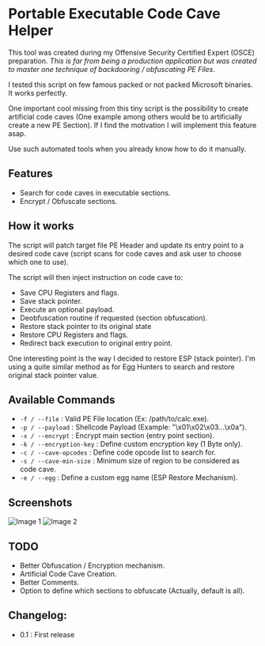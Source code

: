 # Portable Executable Code Cave Helper

This tool was created during my Offensive Security Certified Expert (OSCE) preparation. *This is far from being a production application but was created to master one technique of backdooring / obfuscating PE Files*.

I tested this script on few famous packed or not packed Microsoft binaries. It works perfectly.

One important cool missing from this tiny script is the possibility to create artificial code caves (One example among others would be to artificially create a new PE Section). If I find the motivation I will implement this feature asap. 

Use such automated tools when you already know how to do it manually.

## Features

* Search for code caves in executable sections.
* Encrypt / Obfuscate sections.

## How it works

The script will patch target file PE Header and update its entry point to a desired code cave (script scans for code caves and ask user to choose which one to use).

The script will then inject instruction on code cave to:

- Save CPU Registers and flags.
- Save stack pointer.
- Execute an optional payload.
- Deobfuscation routine if requested (section obfuscation). 
- Restore stack pointer to its original state
- Restore CPU Registers and flags.
- Redirect back execution to original entry point.

One interesting point is the way I decided to restore ESP (stack pointer). I'm using a quite similar method as for Egg Hunters to search and restore original stack pointer value.

## Available Commands

- `-f / --file` : Valid PE File location (Ex: /path/to/calc.exe).
- `-p / --payload` : Shellcode Payload (Example: \"\\x01\\x02\\x03...\\x0a\").
- `-x / --encrypt` : Encrypt main section (entry point section).
- `-k / --encryption-key` : Define custom encryption key (1 Byte only).
- `-c / --cave-opcodes` : Define code opcode list to search for.
- `-s / --cave-min-size` : Minimum size of region to be considered as code cave.
- `-e / --egg` : Define a custom egg name (ESP Restore Mechanism).

## Screenshots

![Image 1](https://i.ibb.co/bb8WshH/Screenshot-2020-11-09-at-15-46-59.png)
![Image 2](https://i.ibb.co/TMk94WF/Screenshot-2020-11-09-at-15-47-38.png)

## TODO

- Better Obfuscation / Encryption mechanism.
- Artificial Code Cave Creation.
- Better Comments.
- Option to define which sections to obfuscate (Actually, default is all).


## Changelog:

- 0.1 : First release

